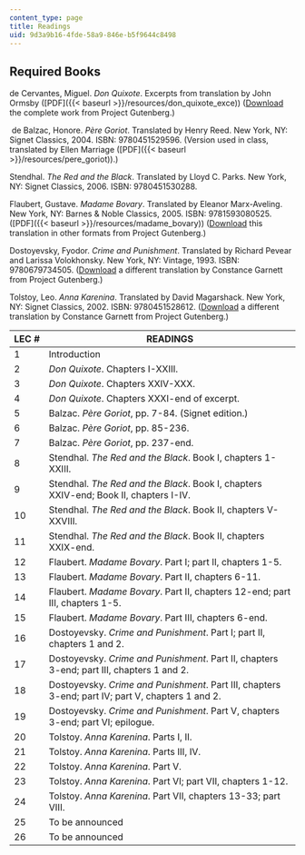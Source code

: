 ```yaml
---
content_type: page
title: Readings
uid: 9d3a9b16-4fde-58a9-846e-b5f9644c8498
---
```


Required Books
--------------

de Cervantes, Miguel. _Don Quixote_. Excerpts from translation by John Ormsby ([PDF]({{< baseurl >}}/resources/don_quixote_exce)) ([Download](http://www.gutenberg.org/etext/996) the complete work from Project Gutenberg.)

 de Balzac, Honore. _Père Goriot_. Translated by Henry Reed. New York, NY: Signet Classics, 2004. ISBN: 9780451529596. (Version used in class, translated by Ellen Marriage ([PDF]({{< baseurl >}}/resources/pere_goriot)).)

Stendhal. _The Red and the Black_. Translated by Lloyd C. Parks. New York, NY: Signet Classics, 2006. ISBN: 9780451530288.

Flaubert, Gustave. _Madame Bovary_. Translated by Eleanor Marx-Aveling. New York, NY: Barnes & Noble Classics, 2005. ISBN: 9781593080525. ([PDF]({{< baseurl >}}/resources/madame_bovary)) ([Download](http://www.gutenberg.org/etext/2413) this translation in other formats from Project Gutenberg.)

Dostoyevsky, Fyodor. _Crime and Punishment_. Translated by Richard Pevear and Larissa Volokhonsky. New York, NY: Vintage, 1993. ISBN: 9780679734505. ([Download](http://www.gutenberg.org/etext/2554) a different translation by Constance Garnett from Project Gutenberg.)

Tolstoy, Leo. _Anna Karenina_. Translated by David Magarshack. New York, NY: Signet Classics, 2002. ISBN: 9780451528612. ([Download](http://www.gutenberg.org/etext/1399) a different translation by Constance Garnett from Project Gutenberg.)

| LEC # | READINGS |
| --- | --- |
| 1 | Introduction |
| 2 | _Don Quixote_. Chapters I-XXIII. |
| 3 | _Don Quixote_. Chapters XXIV-XXX. |
| 4 | _Don Quixote_. Chapters XXXI-end of excerpt. |
| 5 | Balzac. _Père Goriot_, pp. 7-84. (Signet edition.) |
| 6 | Balzac. _Père Goriot_, pp. 85-236. |
| 7 | Balzac. _Père Goriot_, pp. 237-end. |
| 8 | Stendhal. _The Red and the Black_. Book I, chapters 1-XXIII. |
| 9 | Stendhal. _The Red and the Black_. Book I, chapters XXIV-end; Book II, chapters I-IV. |
| 10 | Stendhal. _The Red and the Black_. Book II, chapters V-XXVIII. |
| 11 | Stendhal. _The Red and the Black_. Book II, chapters XXIX-end. |
| 12 | Flaubert. _Madame Bovary_. Part I; part II, chapters 1-5. |
| 13 | Flaubert. _Madame Bovary_. Part II, chapters 6-11. |
| 14 | Flaubert. _Madame Bovary_. Part II, chapters 12-end; part III, chapters 1-5. |
| 15 | Flaubert. _Madame Bovary_. Part III, chapters 6-end. |
| 16 | Dostoyevsky. _Crime and Punishment_. Part I; part II, chapters 1 and 2. |
| 17 | Dostoyevsky. _Crime and Punishment_. Part II, chapters 3-end; part III, chapters 1 and 2. |
| 18 | Dostoyevsky. _Crime and Punishment_. Part III, chapters 3-end; part IV; part V, chapters 1 and 2. |
| 19 | Dostoyevsky. _Crime and Punishment_. Part V, chapters 3-end; part VI; epilogue. |
| 20 | Tolstoy. _Anna Karenina_. Parts I, II. |
| 21 | Tolstoy. _Anna Karenina_. Parts III, IV. |
| 22 | Tolstoy. _Anna Karenina_. Part V. |
| 23 | Tolstoy. _Anna Karenina_. Part VI; part VII, chapters 1-12. |
| 24 | Tolstoy. _Anna Karenina_. Part VII, chapters 13-33; part VIII. |
| 25 | To be announced |
| 26 | To be announced